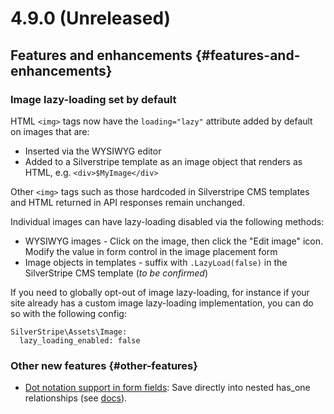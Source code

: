 # 4.9.0 (Unreleased)


## Features and enhancements {#features-and-enhancements}

### Image lazy-loading set by default

HTML `<img>` tags now have the `loading="lazy"` attribute added by default on images that are:
- Inserted via the WYSIWYG editor
- Added to a Silverstripe template as an image object that renders as HTML, e.g. `<div>$MyImage</div>`

Other `<img>` tags such as those hardcoded in Silverstripe CMS templates and HTML returned in API responses remain unchanged.

Individual images can have lazy-loading disabled via the following methods:
- WYSIWYG images - Click on the image, then click the "Edit image" icon.  Modify the value in form control in the image placement form
- Image objects in templates - suffix with `.LazyLoad(false)` in the SilverStripe CMS template (*to be confirmed*)

If you need to globally opt-out of image lazy-loading, for instance if your site already has a custom image lazy-loading implementation, you can do so with the following config:

```
SilverStripe\Assets\Image:
  lazy_loading_enabled: false
```

### Other new features {#other-features}

* [Dot notation support in form fields](https://github.com/silverstripe/silverstripe-framework/pull/9192): Save directly into nested has_one relationships (see [docs](/developer_guides/forms/how_tos/handle_nested_data)).

